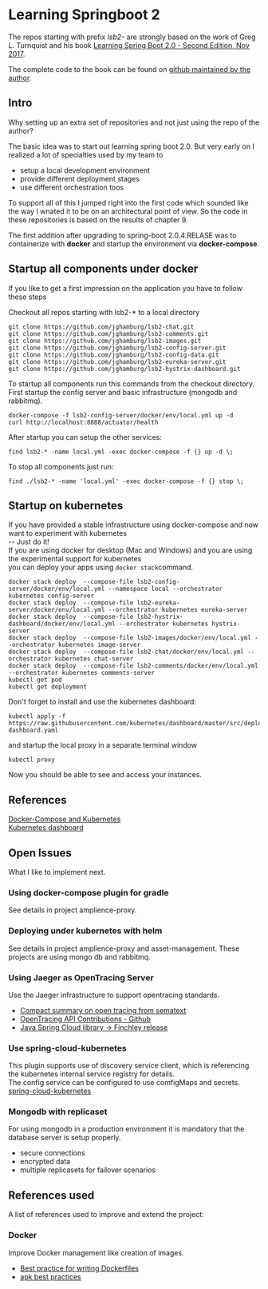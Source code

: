 # Learning Springboot 2  

The repos starting with prefix *lsb2-* are strongly based on the work of 
Greg L. Turnquist and his book [Learning Spring Boot 2.0 - Second Edition, Nov 2017](https://www.packtpub.com/application-development/learning-spring-boot-20-second-edition).  

The complete code to the book can be found on [github maintained by the author](https://github.com/learning-spring-boot/learning-spring-boot-2nd-edition-code).

## Intro  

Why setting up an extra set of repositories and not just using the repo of the author?  

The basic idea was to start out learning spring boot 2.0. But very early on I realized 
a lot of specialties used by my team to 

* setup a local development environment  
* provide different deployment stages  
* use different orchestration toos  

To support all of this I jumped right into the first code which sounded like the way I wnated 
it to be on an architectural point of view. So the code in these repositories is based on the results of chapter 9.  

The first addition after upgrading to spring-boot 2.0.4.RELASE was to containerize with __docker__ and startup the environment via __docker-compose__.  

## Startup all components under docker  

If you like to get a first impression on the application you have to follow these steps

Checkout all repos starting with lsb2-* to a local directory

```
git clone https://github.com/jghamburg/lsb2-chat.git  
git clone https://github.com/jghamburg/lsb2-comments.git  
git clone https://github.com/jghamburg/lsb2-images.git  
git clone https://github.com/jghamburg/lsb2-config-server.git  
git clone https://github.com/jghamburg/lsb2-config-data.git  
git clone https://github.com/jghamburg/lsb2-eureka-server.git  
git clone https://github.com/jghamburg/lsb2-hystrix-dashboard.git  
```
To startup all components run this commands from the checkout directory.  
First startup the config server and basic infrastructure (mongodb and rabbitmq).  

```
docker-compose -f lsb2-config-server/docker/env/local.yml up -d
curl http://localhost:8888/actuator/health
```

After startup you can setup the other services:  

```
find lsb2-* -name local.yml -exec docker-compose -f {} up -d \;
```

To stop all components just run:  
```
find ./lsb2-* -name 'local.yml' -exec docker-compose -f {} stop \;  
```

## Startup on kubernetes  

If you have provided a stable infrastructure using docker-compose and now want to experiment with kubernetes  
-- Just do it!  
If you are using docker for desktop (Mac and Windows) and you are using the experimental support for kubernetes   
you can deploy your apps using `docker stack`command.  

```
docker stack deploy  --compose-file lsb2-config-server/docker/env/local.yml --namespace local --orchestrator kubernetes config-server
docker stack deploy  --compose-file lsb2-eureka-server/docker/env/local.yml --orchestrator kubernetes eureka-server
docker stack deploy  --compose-file lsb2-hystrix-dashboard/docker/env/local.yml --orchestrator kubernetes hystrix-server
docker stack deploy  --compose-file lsb2-images/docker/env/local.yml --orchestrator kubernetes image-server
docker stack deploy  --compose-file lsb2-chat/docker/env/local.yml --orchestrator kubernetes chat-server
docker stack deploy  --compose-file lsb2-comments/docker/env/local.yml --orchestrator kubernetes comments-server
kubectl get pod
kubectl get deployment
```

Don't forget to install and use the kubernetes dashboard:  

```
kubectl apply -f https://raw.githubusercontent.com/kubernetes/dashboard/master/src/deploy/recommended/kubernetes-dashboard.yaml  
```

and startup the local proxy in a separate terminal window  

```
kubectl proxy 
```

Now you should be able to see and access your instances.


## References
  
[Docker-Compose and Kubernetes](https://blog.docker.com/2018/05/kubecon-docker-compose-and-kubernetes-with-docker-for-desktop/)  
[Kubernetes dashboard](https://github.com/kubernetes/dashboard)  

## Open Issues  
What I like to implement next.  

### Using docker-compose plugin for gradle  
See details in project amplience-proxy.

### Deploying under kubernetes with helm  
See details in project amplience-proxy and asset-management. These projects are using mongo db and rabbitmq.  

### Using Jaeger as OpenTracing Server  
Use the Jaeger infrastructure to support opentracing standards.  

* [Compact summary on open tracing from sematext](https://sematext.com/wp-content/uploads/2018/04/opentracing-emerging-distributed-tracing-standard.pdf)  
* [OpenTracing API Contributions - Github](https://github.com/opentracing-contrib)  
* [Java Spring Cloud library -> Finchley release](https://github.com/opentracing-contrib/java-spring-cloud)  

### Use spring-cloud-kubernetes  
This plugin supports use of discovery service client, which is referencing the kubernetes internal service registry for details.  
The config service can be configured to use comfigMaps and secrets.  
[spring-cloud-kubernetes](https://github.com/spring-cloud/spring-cloud-kubernetes)

### Mongodb with replicaset  
For using mongodb in a production environment it is mandatory that the database server is
setup properly.

* secure connections  
* encrypted data  
* multiple replicasets for failover scenarios  

## References used  

A list of references used to improve and extend the project:  

### Docker  

Improve Docker management like creation of images.  
* [Best practice for writing Dockerfiles](https://docs.docker.com/develop/develop-images/dockerfile_best-practices/#general-guidelines-and-recommendations)
* [apk best practices](https://github.com/gliderlabs/docker-alpine/blob/master/docs/usage.md)


